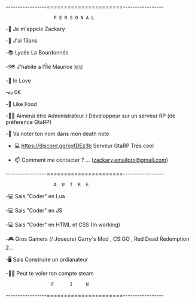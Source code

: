 -----------------======================-----------------
                    
                    
                      P E R S O N A L

-👤 Je m'appele Zackary

-👤 J'ai 13ans

-📚 Lycée La Bourdonnés 

-🗺️ J'habite a l'Île Maurice 🇲🇺

-💖 In Love

-💵 0€ 

-🍔 Like Food 

-🦸‍♂️ Aimerai être Administrateur / Développeur sur un serveur RP (de préference GtaRP)

-📓 Va noter ton nom dans mon death note

- 💻 https://discord.gg/xpfDEz3b Serveur GtaRP Très cool 

- 📫 Comment me contacter ? ... (zackary.emailpro@gmail.com)


-----------------======================-----------------


                      A  U  T  R  E  

-💻 Sais "Coder" en Lua 

-💻 Sais "Coder" en JS

-💻 Sais "Coder" en HTML et CSS (In working)

-🎮 Gros Gamers (/ Joueurs) Garry's Mod , CS:GO , Red Dead Redemption 2...

-🖥️ Sais Construire un ordianateur 

-👨‍💻 Peut te voler ton compte steam



                     F      I     N

-----------------======================-----------------
